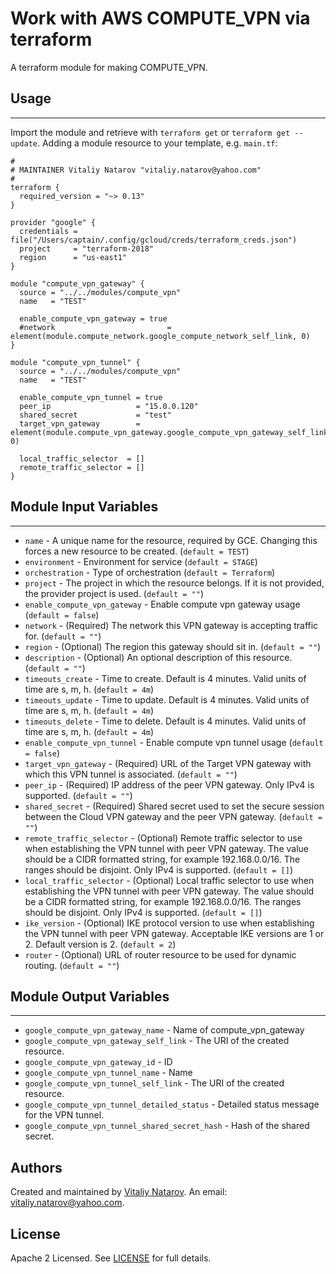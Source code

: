 # Work with AWS COMPUTE_VPN via terraform

A terraform module for making COMPUTE_VPN.


## Usage
----------------------
Import the module and retrieve with ```terraform get``` or ```terraform get --update```. Adding a module resource to your template, e.g. `main.tf`:

```
#
# MAINTAINER Vitaliy Natarov "vitaliy.natarov@yahoo.com"
#
terraform {
  required_version = "~> 0.13"
}

provider "google" {
  credentials = file("/Users/captain/.config/gcloud/creds/terraform_creds.json")
  project     = "terraform-2018"
  region      = "us-east1"
}

module "compute_vpn_gateway" {
  source = "../../modules/compute_vpn"
  name   = "TEST"

  enable_compute_vpn_gateway = true
  #network                         = element(module.compute_network.google_compute_network_self_link, 0)
}

module "compute_vpn_tunnel" {
  source = "../../modules/compute_vpn"
  name   = "TEST"

  enable_compute_vpn_tunnel = true
  peer_ip                   = "15.0.0.120"
  shared_secret             = "test"
  target_vpn_gateway        = element(module.compute_vpn_gateway.google_compute_vpn_gateway_self_link, 0)

  local_traffic_selector  = []
  remote_traffic_selector = []
}
```

## Module Input Variables
----------------------
- `name` - A unique name for the resource, required by GCE. Changing this forces a new resource to be created. (`default = TEST`)
- `environment` - Environment for service (`default = STAGE`)
- `orchestration` - Type of orchestration (`default = Terraform`)
- `project` - The project in which the resource belongs. If it is not provided, the provider project is used. (`default = ""`)
- `enable_compute_vpn_gateway` - Enable compute vpn gateway usage (`default = false`)
- `network` - (Required) The network this VPN gateway is accepting traffic for. (`default = ""`)
- `region` - (Optional) The region this gateway should sit in. (`default = ""`)
- `description` - (Optional) An optional description of this resource. (`default = ""`)
- `timeouts_create` - Time to create. Default is 4 minutes. Valid units of time are s, m, h. (`default = 4m`)
- `timeouts_update` - Time to update. Default is 4 minutes. Valid units of time are s, m, h. (`default = 4m`)
- `timeouts_delete` - Time to delete. Default is 4 minutes. Valid units of time are s, m, h. (`default = 4m`)
- `enable_compute_vpn_tunnel` - Enable compute vpn tunnel usage (`default = false`)
- `target_vpn_gateway` - (Required) URL of the Target VPN gateway with which this VPN tunnel is associated. (`default = ""`)
- `peer_ip` - (Required) IP address of the peer VPN gateway. Only IPv4 is supported. (`default = ""`)
- `shared_secret` - (Required) Shared secret used to set the secure session between the Cloud VPN gateway and the peer VPN gateway. (`default = ""`)
- `remote_traffic_selector` - (Optional) Remote traffic selector to use when establishing the VPN tunnel with peer VPN gateway. The value should be a CIDR formatted string, for example 192.168.0.0/16. The ranges should be disjoint. Only IPv4 is supported. (`default = []`)
- `local_traffic_selector` - (Optional) Local traffic selector to use when establishing the VPN tunnel with peer VPN gateway. The value should be a CIDR formatted string, for example 192.168.0.0/16. The ranges should be disjoint. Only IPv4 is supported. (`default = []`)
- `ike_version` - (Optional) IKE protocol version to use when establishing the VPN tunnel with peer VPN gateway. Acceptable IKE versions are 1 or 2. Default version is 2. (`default = 2`)
- `router` - (Optional) URL of router resource to be used for dynamic routing. (`default = ""`)

## Module Output Variables
----------------------
- `google_compute_vpn_gateway_name` - Name of compute_vpn_gateway
- `google_compute_vpn_gateway_self_link` - The URI of the created resource.
- `google_compute_vpn_gateway_id` - ID
- `google_compute_vpn_tunnel_name` - Name
- `google_compute_vpn_tunnel_self_link` - The URI of the created resource.
- `google_compute_vpn_tunnel_detailed_status` - Detailed status message for the VPN tunnel.
- `google_compute_vpn_tunnel_shared_secret_hash` - Hash of the shared secret.


## Authors

Created and maintained by [Vitaliy Natarov](https://github.com/SebastianUA). An email: [vitaliy.natarov@yahoo.com](vitaliy.natarov@yahoo.com).

## License

Apache 2 Licensed. See [LICENSE](https://github.com/SebastianUA/terraform/blob/master/LICENSE) for full details.
